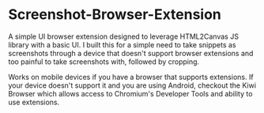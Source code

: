 # Screenshot-Browser-Extension

A simple UI browser extension designed to leverage HTML2Canvas JS library with a basic UI. I built this for a simple need to take snippets as screenshots through a device that doesn't support browser extensions and too painful to take screenshots with, followed by cropping. 

Works on mobile devices if you have a browser that supports extensions. If your device doesn't support it and you are using Android, checkout the Kiwi Browser which allows access to Chromium's Developer Tools and ability to use extensions.
